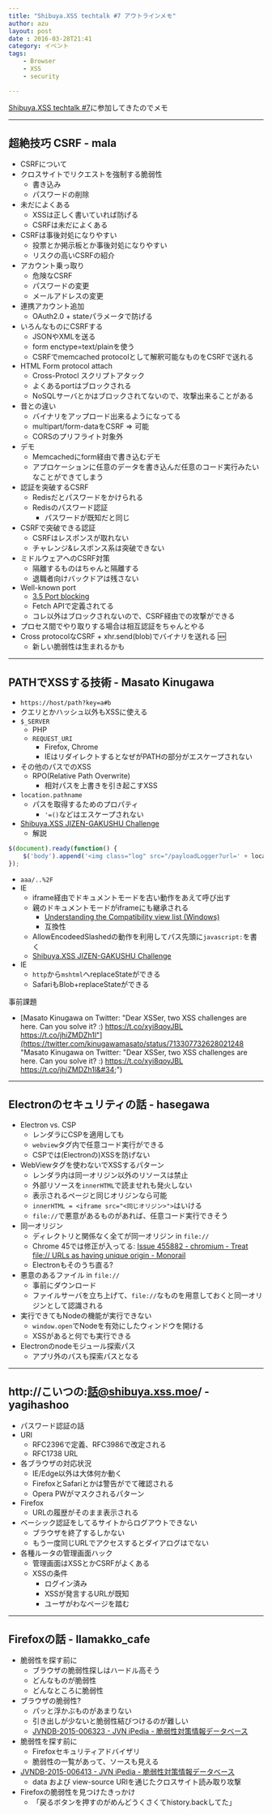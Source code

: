 ```yaml
---
title: "Shibuya.XSS techtalk #7 アウトラインメモ"
author: azu
layout: post
date : 2016-03-28T21:41
category: イベント
tags:
    - Browser
    - XSS
    - security

---
```


[Shibuya.XSS techtalk #7](http://shibuyaxss.connpass.com/event/28232/ "Shibuya.XSS techtalk #7")に参加してきたのでメモ

----

## 超絶技巧 CSRF - mala

- CSRFについて
- クロスサイトでリクエストを強制する脆弱性
	- 書き込み
	- パスワードの削除
- 未だによくある
	- XSSは正しく書いていれば防げる
	- CSRFは未だによくある
- CSRFは事後対処になりやすい
	- 投票とか掲示板とか事後対処になりやすい
	- リスクの高いCSRFの紹介
- アカウント乗っ取り
	- 危険なCSRF
	- パスワードの変更
	- メールアドレスの変更
- 連携アカウント追加
	- OAuth2.0 + stateパラメータで防げる
- いろんなものにCSRFする
	- JSONやXMLを送る
	- form enctype=text/plainを使う
	- CSRFでmemcached protocolとして解釈可能なものをCSRFで送れる
- HTML Form protocol attach
	- Cross-Protocl スクリプトアタック
	- よくあるportはブロックされる
	- NoSQLサーバとかはブロックされてないので、攻撃出来ることがある
- 昔との違い
	- バイナリをアップロード出来るようになってる
	- multipart/form-dataをCSRF => 可能
	- CORSのプリフライト対象外
- デモ
	- Memcachedにform経由で書き込むデモ
	- アプロケーションに任意のデータを書き込んだ任意のコード実行みたいなことができてしまう
- 認証を突破するCSRF
	- Redisだとパスワードをかけられる
	- Redisのパスワード認証
		- パスワードが既知だと同じ
- CSRFで突破できる認証
	- CSRFはレスポンスが取れない
	- チャレンジ&レスポンス系は突破できない
- ミドルウェアへのCSRF対策
	- 隔離するものはちゃんと隔離する
	- 退職者向けバックドアは残さない
- Well-known port
	- [3.5 Port blocking](https://fetch.spec.whatwg.org/#port-blocking "3.5 Port blocking")
	- Fetch APIで定義されてる
	- コレ以外はブロックされないので、CSRF経由での攻撃ができる
- プロセス間でやり取りする場合は相互認証をちゃんとやる
- Cross protocolなCSRF + xhr.send(blob)でバイナリを送れる :new:
	- 新しい脆弱性は生まれるかも

-----

## PATHでXSSする技術 - Masato Kinugawa

- `https://host/path?key=a#b`
- クエリとかハッシュ以外もXSSに使える
- `$_SERVER` 
	- PHP
	- `REQUEST_URI`
		- Firefox, Chrome
		- IEはリダイレクトするとなぜがPATHの部分がエスケープされない
- その他のパスでのXSS
	- RPO(Relative Path Overwrite)
		- 相対パスを上書きを引き起こすXSS
- `location.pathname`
	- パスを取得するためのプロパティ
		- `'=()`などはエスケープされない
- [Shibuya.XSS JIZEN-GAKUSHU Challenge](http://shibuya.vulnerabledoma.in/jizen "Shibuya.XSS JIZEN-GAKUSHU Challenge")
	- 解説

```js
$(document).ready(function() {
	$('body').append('<img class="log" src="/payloadLogger?url=' + location.protocol + "//" + location.host + location.pathname + escape(location.search) + escape(location.hash) + '">');
});
```

- `aaa/..%2F`
- IE
	- iframe経由でドキュメントモードを古い動作をあえて呼び出す
	- 親のドキュメントモードがiframeにも継承される
		- [Understanding the Compatibility view list (Windows)](https://msdn.microsoft.com/en-us/library/gg622935(v=vs.85).aspx "Understanding the Compatibility view list (Windows)")
		- 互換性
	- AllowEncodeedSlashedの動作を利用してパス先頭に`javascript:`を書く
	- [Shibuya.XSS JIZEN-GAKUSHU Challenge](http://shibuya.vulnerabledoma.in/jizen "Shibuya.XSS JIZEN-GAKUSHU Challenge")
- IE
	- `http`から`mshtml`へreplaceStateができる
	- SafariもBlob+replaceStateができる

事前課題

- [Masato Kinugawa on Twitter: "Dear XSSer, two XSS challenges are here. Can you solve it? :) https://t.co/xyi8qoyJBL https://t.co/jhiZMDZh1l"](https://twitter.com/kinugawamasato/status/713307732628021248 "Masato Kinugawa on Twitter: &#34;Dear XSSer, two XSS challenges are here. Can you solve it? :) https://t.co/xyi8qoyJBL https://t.co/jhiZMDZh1l&#34;")


-----

## Electronのセキュリティの話 - hasegawa

- Electron vs. CSP
	- レンダラにCSPを適用しても
	- `webview`タグ内で任意コード実行ができる
	- CSPでは(Electronの)XSSを防げない
- WebViewタグを使わないでXSSするパターン
	- レンダラ内は同一オリジン以外のリソースは禁止
	- 外部リソースを`innerHTML`で読ませれも発火しない
	- 表示されるページと同じオリジンなら可能
	- `innerHTML = <iframe src="<同じオリジン>">`はいける
	- `file://`で悪意があるものがあれば、任意コード実行できそう
- 同一オリジン
	- ディレクトリと関係なく全てが同一オリジン in `file://`
	- Chrome 45では修正が入ってる: [Issue 455882 - chromium - Treat file:// URLs as having unique origin - Monorail](https://bugs.chromium.org/p/chromium/issues/detail?id=455882 "Issue 455882 - chromium - Treat file:// URLs as having unique origin - Monorail")
	- Electronもそのうち直る?
- 悪意のあるファイル in `file://`
	- 事前にダウンロード
	- ファイルサーバを立ち上げて、`file://`なものを用意しておくと同一オリジンとして認識される
- 実行できてもNodeの機能が実行できない
	- `window.open`でNodeを有効にしたウィンドウを開ける
	- XSSがあると何でも実行できる
- Electronのnodeモジュール探索パス
	- アプリ外のパスも探索パスとなる

----


## http://こいつの:話@shibuya.xss.moe/ - yagihashoo 

- パスワード認証の話
- URI
	- RFC2396で定義、RFC3986で改定される
	- RFC1738 URL
- 各ブラウザの対応状況
	- IE/Edge以外は大体何か動く
	- FirefoxとSafariとかは警告がでて確認される
	- Opera PWがマスクされるパターン
- Firefox
	- URLの履歴がそのまま表示される
- ベーシック認証をしてるサイトからログアウトできない
	- ブラウザを終了するしかない
	- もう一度同じURLでアクセスするとダイアログはでない
- 各種ルータの管理画面ハック
	- 管理画面はXSSとかCSRFがよくある
	- XSSの条件
		- ログイン済み
		- XSSが発言するURLが既知
		- ユーザがわなページを踏む

----

## Firefoxの話 - llamakko_cafe


- 脆弱性を探す前に
	- ブラウザの脆弱性探しはハードル高そう
	- どんなものが脆弱性
	- どんなところに脆弱性
- ブラウザの脆弱性?
	- パッと浮かぶものがあまりない
	- 引き出しが少ないと脆弱性結びつけるのが難しい
	- [JVNDB-2015-006323 - JVN iPedia - 脆弱性対策情報データベース](http://jvndb.jvn.jp/ja/contents/2015/JVNDB-2015-006323.html "JVNDB-2015-006323 - JVN iPedia - 脆弱性対策情報データベース")
- 脆弱性を探す前に
	- Firefoxセキュリティアドバイザリ
	- 脆弱性の一覧があって、ソースも見える
- [JVNDB-2015-006413 - JVN iPedia - 脆弱性対策情報データベース](http://jvndb.jvn.jp/ja/contents/2015/JVNDB-2015-006413.html "JVNDB-2015-006413 - JVN iPedia - 脆弱性対策情報データベース")
	- data および view-source URIを通じたクロスサイト読み取り攻撃
- Firefoxの脆弱性を見つけたきっかけ
	- 「戻るボタンを押すのがめんどうくさくてhistory.backしてた」
